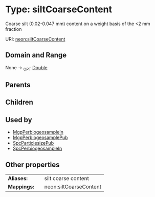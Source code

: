 
# Type: siltCoarseContent


Coarse silt (0.02-0.047 mm) content on a weight basis of the <2 mm fraction

URI: [neon:siltCoarseContent](https://data.neonscience.org/siltCoarseContent)


## Domain and Range

None ->  <sub>OPT</sub> [Double](types/Double.md)

## Parents


## Children


## Used by

 * [MgpPerbiogeosampleIn](MgpPerbiogeosampleIn.md)
 * [MgpPerbiogeosamplePub](MgpPerbiogeosamplePub.md)
 * [SpcParticlesizePub](SpcParticlesizePub.md)
 * [SpcPerbiogeosampleIn](SpcPerbiogeosampleIn.md)

## Other properties

|  |  |  |
| --- | --- | --- |
| **Aliases:** | | silt coarse content |
| **Mappings:** | | neon:siltCoarseContent |

